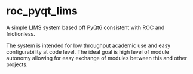 # roc_pyqt_lims
A simple LIMS system based off PyQt6 consistent with ROC and frictionless. 

The system is intended for low throughput academic use and easy configurability at code level.
The ideal goal is high level of module autonomy allowing for easy exchange of modules between this and other projects.

